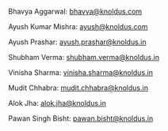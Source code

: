 Bhavya Aggarwal: [bhavya@knoldus.com](mailto:bhavya@knoldus.com)

Ayush Kumar Mishra: [ayush@knoldus.com](mailto:ayush@knoldus.com)

Ayush Prashar: [ayush.prashar@knoldus.in](mailto:ayush.prashar@knoldus.in)

Shubham Verma: [shubham.verma@knoldus.in](mailto:shubham.verma@knoldus.in)

Vinisha Sharma: [vinisha.sharma@knoldus.in](mailto:vinisha.sharma@knoldus.in)

Mudit Chhabra: [mudit.chhabra@knoldus.in](mailto:mudit.chhabra@knoldus.in)

Alok Jha: [alok.jha@knoldus.in](mailto:alok.jha@knoldus.in)

Pawan Singh Bisht: [pawan.bisht@knoldus.in](mailto:pawan.bisht@knoldus.in)

